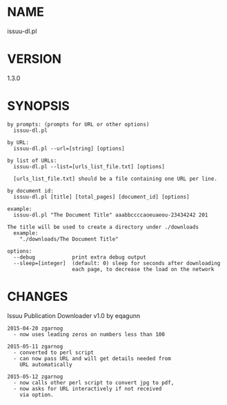 # NAME

issuu-dl.pl

# VERSION

1.3.0

# SYNOPSIS

    by prompts: (prompts for URL or other options)
      issuu-dl.pl

    by URL:
      issuu-dl.pl --url=[string] [options]

    by list of URLs:
      issuu-dl.pl --list=[urls_list_file.txt] [options]

      [urls_list_file.txt] should be a file containing one URL per line.

    by document id:
      issuu-dl.pl [title] [total_pages] [document_id] [options]

    example: 
      issuu-dl.pl "The Document Title" aaabbccccaoeuaeou-23434242 201

    The title will be used to create a directory under ./downloads
      example:
        "./downloads/The Document Title"

    options:
      --debug            print extra debug output
      --sleep=[integer]  (default: 0) sleep for seconds after downloading 
                         each page, to decrease the load on the network

# CHANGES

Issuu Publication Downloader v1.0
  by eqagunn

    2015-04-20 zgarnog
      - now uses leading zeros on numbers less than 100

    2015-05-11 zgarnog
      - converted to perl script
      - can now pass URL and will get details needed from 
        URL automatically

    2015-05-12 zgarnog
      - now calls other perl script to convert jpg to pdf,
      - now asks for URL interactively if not received
        via option.
